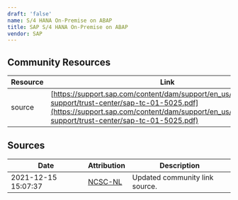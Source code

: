 ```yaml
---
draft: 'false'
name: S/4 HANA On-Premise on ABAP
title: SAP S/4 HANA On-Premise on ABAP
vendor: SAP
---
```



## Community Resources
| Resource | Link |
| --- | --- |
| source | [https://support.sap.com/content/dam/support/en_us/library/ssp/my-support/trust-center/sap-tc-01-5025.pdf](https://support.sap.com/content/dam/support/en_us/library/ssp/my-support/trust-center/sap-tc-01-5025.pdf) |


## Sources
| Date | Attribution | Description |
| --- | --- | --- |
| 2021-12-15 15:07:37 | [NCSC-NL](https://github.com/NCSC-NL/log4shell/blob/main/software/README.md) | Updated community link source.  |
